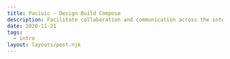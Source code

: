 ```yaml
---
title: Pacivic - Design Build Compose
description: Facilitate collaboration and communication across the intersection of design and engineering.
date: 2020-11-21
tags:
  - intro
layout: layouts/post.njk
---
```

